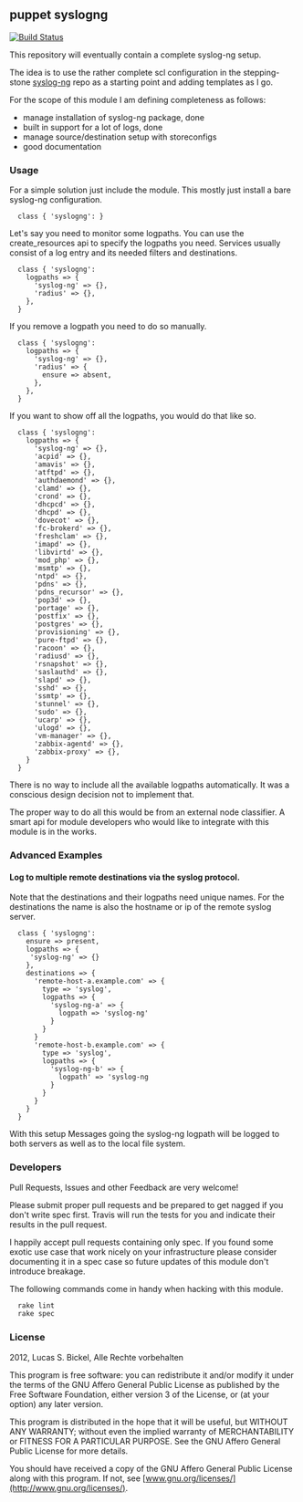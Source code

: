 ## puppet syslogng

[![Build Status](https://travis-ci.org/purplehazech/puppet-syslogng.png?branch=master)](https://travis-ci.org/purplehazech/puppet-syslogng)

This repository will eventually contain a complete syslog-ng setup.

The idea is to use the rather complete scl configuration in the stepping-stone
[syslog-ng](https://github.com/stepping-stone/syslog-ng) repo as a starting point and adding
templates as I go.

For the scope of this module I am defining completeness as follows:

- manage installation of syslog-ng package, done
- built in support for a lot of logs, done
- manage source/destination setup with storeconfigs
- good documentation

### Usage

For a simple solution just include the module. This mostly just install a bare
syslog-ng configuration.

```puppet
  class { 'syslogng': }
```

Let's say you need to monitor some logpaths. You can use the create_resources api
to specify the logpaths you need. Services usually consist of a log entry and its
needed filters and destinations.

```puppet
  class { 'syslogng':
    logpaths => {
      'syslog-ng' => {},
      'radius' => {},
    },
  }
```

If you remove a logpath you need to do so manually.

```puppet
  class { 'syslogng':
    logpaths => {
      'syslog-ng' => {},
      'radius' => {
        ensure => absent,
      },
    },
  }
```

If you want to show off all the logpaths, you would do that like so.

```puppet
  class { 'syslogng':
    logpaths => {
      'syslog-ng' => {},
      'acpid' => {},
      'amavis' => {},
      'atftpd' => {},
      'authdaemond' => {},
      'clamd' => {},
      'crond' => {},
      'dhcpcd' => {},
      'dhcpd' => {},
      'dovecot' => {},
      'fc-brokerd' => {},
      'freshclam' => {},
      'imapd' => {},
      'libvirtd' => {},
      'mod_php' => {},
      'msmtp' => {},
      'ntpd' => {},
      'pdns' => {},
      'pdns_recursor' => {},
      'pop3d' => {},
      'portage' => {},
      'postfix' => {},
      'postgres' => {},
      'provisioning' => {},
      'pure-ftpd' => {},
      'racoon' => {},
      'radiusd' => {},
      'rsnapshot' => {},
      'saslauthd' => {},
      'slapd' => {},
      'sshd' => {},
      'ssmtp' => {},
      'stunnel' => {},
      'sudo' => {},
      'ucarp' => {},
      'ulogd' => {},
      'vm-manager' => {},
      'zabbix-agentd' => {},
      'zabbix-proxy' => {},
    }
  }
```

There is no way to include all the available logpaths automatically. It was a
conscious design decision not to implement that.

The proper way to do all this would be from an external node classifier. A smart api
for module developers who would like to integrate with this module is in the works.

### Advanced Examples

#### Log to multiple remote destinations via the syslog protocol.

Note that the destinations and their logpaths need unique names. For the destinations
the name is also the hostname or ip of the remote syslog server.

```puppet
  class { 'syslogng':
    ensure => present,
    logpaths => {
     'syslog-ng' => {}
    },
    destinations => {
      'remote-host-a.example.com' => {
        type => 'syslog',
        logpaths => {
          'syslog-ng-a' => {
            logpath => 'syslog-ng'
          }
        }
      }
      'remote-host-b.example.com' => {
        type => 'syslog',
        logpaths => {
          'syslog-ng-b' => {
            logpath' => 'syslog-ng
          }
        }
      }
    }
  }
```

With this setup Messages going the syslog-ng logpath will be logged to both servers as
well as to the local file system.

### Developers

Pull Requests, Issues and other Feedback are very welcome!

Please submit proper pull requests and be prepared to get nagged if you don't write spec
first. Travis will run the tests for you and indicate their results in the pull request.

I happily accept pull requests containing only spec. If you found some exotic use case
that work nicely on your infrastructure please consider documenting it in a spec case so
future updates of this module don't introduce breakage.

The following commands come in handy when hacking with this module.

```sh
  rake lint
  rake spec
```

### License

2012, Lucas S. Bickel, Alle Rechte vorbehalten

This program is free software: you can redistribute it and/or modify it under the terms
of the GNU Affero General Public License as published by the Free Software Foundation,
either version 3 of the License, or (at your option) any later version.

This program is distributed in the hope that it will be useful, but WITHOUT ANY WARRANTY;
without even the implied warranty of MERCHANTABILITY or FITNESS FOR A PARTICULAR PURPOSE.
See the GNU Affero General Public License for more details.

You should have received a copy of the GNU Affero General Public License along with this
program. If not, see [www.gnu.org/licenses/](http://www.gnu.org/licenses/).

